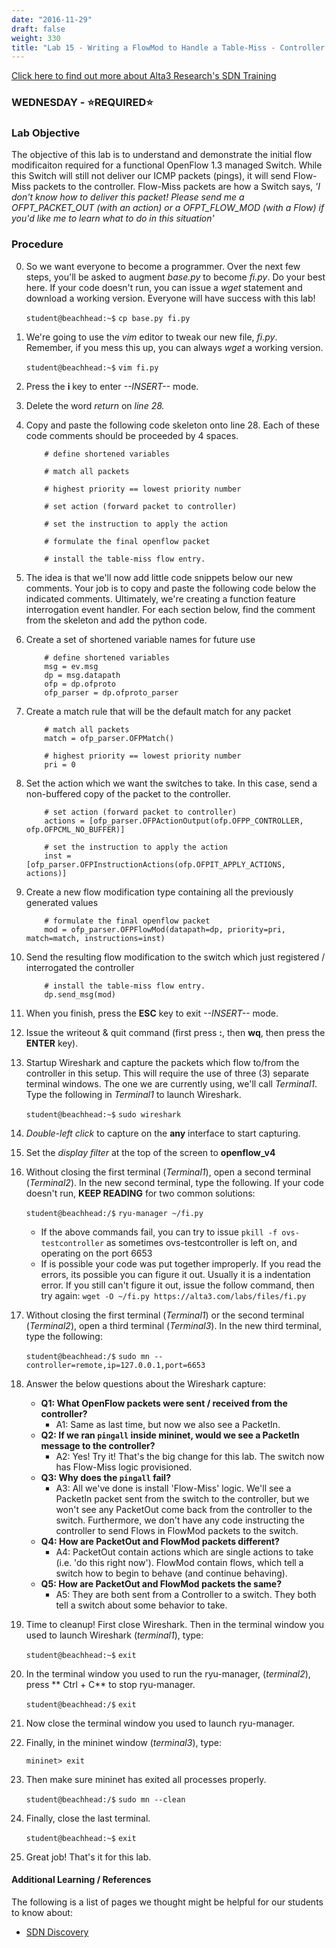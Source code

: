 ```yaml
---
date: "2016-11-29"
draft: false
weight: 330
title: "Lab 15 - Writing a FlowMod to Handle a Table-Miss - Controller Application (ryu-app)"
---
```

[Click here to find out more about Alta3 Research's SDN Training](https://alta3.com/courses/sdn)

### WEDNESDAY - &#x2B50;REQUIRED&#x2B50;

### Lab Objective
The objective of this lab is to understand and demonstrate the initial flow modificaiton required for a functional OpenFlow 1.3 managed Switch. While this Switch will still not deliver our ICMP packets (pings), it will send Flow-Miss packets to the controller. Flow-Miss packets are how a Switch says, *'I don't know how to deliver this packet! Please send me a OFPT_PACKET_OUT (with an action) or a OFPT_FLOW_MOD (with a Flow) if you'd like me to learn what to do in this situation'*

### Procedure

0. So we want everyone to become a programmer. Over the next few steps, you'll be asked to augment *base.py* to become *fi.py*. Do your best here. If your code doesn't run, you can issue a *wget* statement and download a working version. Everyone will have success with this lab! 

    `student@beachhead:~$` `cp base.py fi.py`

0. We're going to use the *vim* editor to tweak our new file, *fi.py*. Remember, if you mess this up, you can always *wget* a working version. 

    `student@beachhead:~$` `vim fi.py`

0. Press the **i** key to enter *--INSERT--* mode.

0. Delete the word *return* on *line 28.*

0. Copy and paste the following code skeleton onto line 28. Each of these code comments should be proceeded by 4 spaces.

    ```
        # define shortened variables

        # match all packets

        # highest priority == lowest priority number

        # set action (forward packet to controller)

        # set the instruction to apply the action

        # formulate the final openflow packet

        # install the table-miss flow entry.

    ```

0. The idea is that we'll now add little code snippets below our new comments. Your job is to copy and paste the following code below the indicated comments. Ultimately, we're creating a function feature interrogation event handler. For each section below, find the comment from the skeleton and add the python code.

0. Create a set of shortened variable names for future use

    ```
        # define shortened variables
        msg = ev.msg
        dp = msg.datapath
        ofp = dp.ofproto
        ofp_parser = dp.ofproto_parser
    ```

0. Create a match rule that will be the default match for any packet  

    ```
        # match all packets
        match = ofp_parser.OFPMatch()

        # highest priority == lowest priority number
        pri = 0
    ```

0. Set the action which we want the switches to take.  In this case, send a non-buffered copy of the packet to the controller.

    ```
        # set action (forward packet to controller)
        actions = [ofp_parser.OFPActionOutput(ofp.OFPP_CONTROLLER, ofp.OFPCML_NO_BUFFER)]

        # set the instruction to apply the action
        inst = [ofp_parser.OFPInstructionActions(ofp.OFPIT_APPLY_ACTIONS, actions)]
    ```

0. Create a new flow modification type containing all the previously generated values
 
    ```
        # formulate the final openflow packet
        mod = ofp_parser.OFPFlowMod(datapath=dp, priority=pri, match=match, instructions=inst)
    ```

0. Send the resulting flow modification to the switch which just registered / interrogated the controller

    ```
        # install the table-miss flow entry.
        dp.send_msg(mod)
    ```

0. When you finish, press the **ESC** key to exit *--INSERT--* mode.

0. Issue the writeout & quit command (first press **:**, then **wq**, then press the **ENTER** key).

0. Startup Wireshark and capture the packets which flow to/from the controller in this setup. This will require the use of three (3) separate terminal windows. The one we are currently using, we'll call *Terminal1*. Type the following in *Terminal1* to launch Wireshark.

    `student@beachhead:~$` `sudo wireshark`
    
0. *Double-left click* to capture on the **any** interface to start capturing.

0. Set the *display filter* at the top of the screen to **openflow_v4**

0. Without closing the first terminal (*Terminal1*), open a second terminal (*Terminal2*). In the new second terminal, type the following. If your code doesn't run, **KEEP READING** for two common solutions:

    `student@beachhead:/$` `ryu-manager ~/fi.py`
    
    - If the above commands fail, you can try to issue `pkill -f ovs-testcontroller` as sometimes ovs-testcontroller is left on, and operating on the port 6653
    - If is possible your code was put together improperly. If you read the errors, its possible you can figure it out. Usually it is a indentation error. If you still can't figure it out, issue the follow command, then try again: `wget -O ~/fi.py https://alta3.com/labs/files/fi.py`
    
0. Without closing the first terminal (*Terminal1*) or the second terminal (*Terminal2*), open a third terminal (*Terminal3*). In the new third terminal, type the following:

    `student@beachhead:/$` `sudo mn --controller=remote,ip=127.0.0.1,port=6653`

0. Answer the below questions about the Wireshark capture:

    - **Q1: What OpenFlow packets were sent / received from the controller?**
      - A1: Same as last time, but now we also see a PacketIn.
    - **Q2: If we ran `pingall` inside mininet, would we see a PacketIn message to the controller?**
      - A2: Yes! Try it! That's the big change for this lab. The switch now has Flow-Miss logic provisioned. 
    - **Q3: Why does the `pingall` fail?**
      - A3: All we've done is install 'Flow-Miss' logic. We'll see a PacketIn packet sent from the switch to the controller, but we won't see any PacketOut come back from the controller to the switch. Furthermore, we don't have any code instructing the controller to send Flows in FlowMod packets to the switch.
    - **Q4: How are PacketOut and FlowMod packets different?**
      - A4: PacketOut contain actions which are single actions to take (i.e. 'do this right now'). FlowMod contain flows, which tell a switch how to begin to behave (and continue behaving).
    - **Q5: How are PacketOut and FlowMod packets the same?**
      - A5: They are both sent from a Controller to a switch. They both tell a switch about some behavior to take.

0. Time to cleanup! First close Wireshark. Then in the terminal window you used to launch Wireshark (*terminal1*), type:

    `student@beachhead:~$` `exit`

0. In the terminal window you used to run the ryu-manager, (*terminal2*), press ** Ctrl + C** to stop ryu-manager.

    `student@beachhead:/$` `exit`

0. Now close the terminal window you used to launch ryu-manager.

0. Finally, in the mininet window (*terminal3*), type:

    `mininet> exit`
  
0. Then make sure mininet has exited all processes properly.

    `student@beachhead:/$` `sudo mn --clean`

0. Finally, close the last terminal.

    `student@beachhead:~$` `exit`
  
0. Great job! That's it for this lab.


#### Additional Learning / References

The following is a list of pages we thought might be helpful for our students to know about:

* [SDN Discovery](http://vlkan.com/blog/post/2013/08/06/sdn-discovery/)
